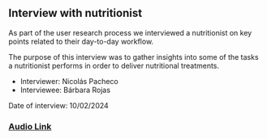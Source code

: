 
## Interview with nutritionist

As part of the user research process we interviewed a nutritionist on key points related to their day-to-day workflow.

The purpose of this interview was to gather insights into some of the tasks a nutritionist performs in order to deliver nutritional treatments.

- Interviewer: Nicolás Pacheco
- Interviewee: Bárbara Rojas

Date of interview: 10/02/2024

### [Audio Link](interview.ogg)
